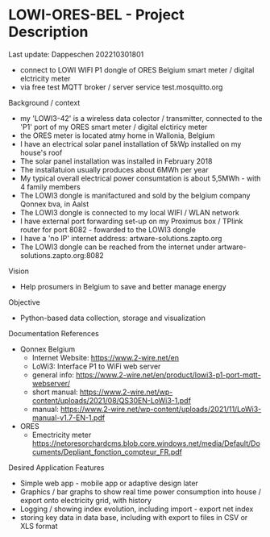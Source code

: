 # LOWI-ORES-BEL - Project Description

Last update: Dappeschen 202210301801

- connect to LOWI WIFI P1 dongle of ORES Belgium smart meter / digital elctricity meter
- via free test MQTT broker / server service test.mosquitto.org

Background / context
- my 'LOWI3-42' is a wireless data colector / transmitter, connected to the 'P1' port of my ORES smart meter / digital elctiricy meter
- the ORES meter is located atmy home in Wallonia, Belgium
- I have an electrical solar panel installation of 5kWp installed on my house's roof
- The solar panel installation was installed in February 2018
- The installatuion usually produces about 6MWh per year
- My typical overall electrical power consumtation is about 5,5MWh - with 4 family members
- The LOWI3 dongle is manifactured and sold by the belgium company Qonnex bva, in Aalst 
- The LOWI3 dongle is connected to my local WIFI / WLAN network
- I have external port forwarding set-up on my Proximus box / TPlink router for port 8082 - fowarded to the LOWI3 dongle
- I have a 'no IP' internet address: artware-solutions.zapto.org
- The LOWI3 dongle can be reached from the internet under artware-solutions.zapto.org:8082

Vision
- Help prosumers in Belgium to save and better manage energy

Objective
- Python-based data collection, storage and visualization

Documentation References
- Qonnex Belgium 
	* Internet Website:	https://www.2-wire.net/en
	* LoWi3: Interface P1 to WiFi web server
	* general info: 	https://www.2-wire.net/en/product/lowi3-p1-port-mqtt-webserver/
	* short manual:		https://www.2-wire.net/wp-content/uploads/2021/08/QS30EN-LoWi3-1.pdf
	* manual:			https://www.2-wire.net/wp-content/uploads/2021/11/LoWi3-manual-v1.7-EN-1.pdf
- ORES
	* Emectricity meter	https://netoresorchardcms.blob.core.windows.net/media/Default/Documents/Depliant_fonction_compteur_FR.pdf
	
Desired Application Features 
- Simple web app - mobile app or adaptive design later
- Graphics / bar graphs to show real time power consumption into house / export onto electricity grid, with history
- Logging / showing index evolution, including import - export net index
- storing key data in data base, including with export to files in CSV or XLS format


